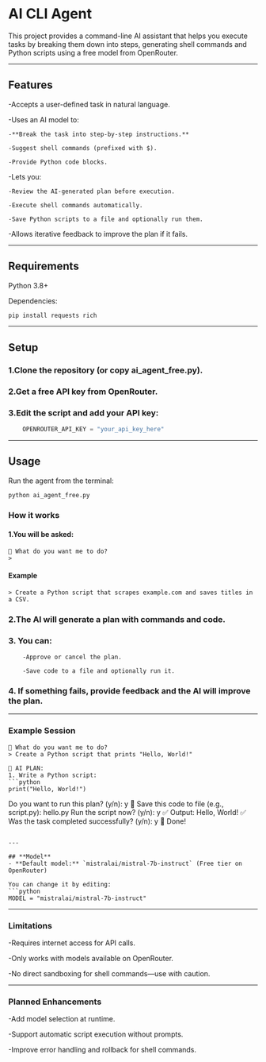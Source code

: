 # AI CLI Agent
This project provides a command-line AI assistant that helps you execute tasks by breaking them down into steps, generating shell commands and Python scripts using a free model from OpenRouter.

---

## Features
-Accepts a user-defined task in natural language.

-Uses an AI model to:

    -**Break the task into step-by-step instructions.**

    -Suggest shell commands (prefixed with $).

    -Provide Python code blocks.

-Lets you:

    -Review the AI-generated plan before execution.

    -Execute shell commands automatically.

    -Save Python scripts to a file and optionally run them.

-Allows iterative feedback to improve the plan if it fails.

---

## Requirements
Python 3.8+

Dependencies:
``` bash
pip install requests rich
```
---

## Setup
### 1.Clone the repository (or copy ai_agent_free.py).

### 2.Get a free API key from OpenRouter.

### 3.Edit the script and add your API key:
``` python
    OPENROUTER_API_KEY = "your_api_key_here"
```

---

## Usage
Run the agent from the terminal:
``` bash 
python ai_agent_free.py
```

### How it works

#### 1.You will be asked:
```
🎯 What do you want me to do?
> 

```
#### Example
```
> Create a Python script that scrapes example.com and saves titles in a CSV.

```
### 2.The AI will generate a plan with commands and code.

### 3. You can:

        -Approve or cancel the plan.

        -Save code to a file and optionally run it.

### 4. If something fails, provide feedback and the AI will improve the plan.

---

### Example Session
```
🎯 What do you want me to do?
> Create a Python script that prints "Hello, World!"

🤖 AI PLAN:
1. Write a Python script:
```python
print("Hello, World!")
```

Do you want to run this plan? (y/n): y
📁 Save this code to file (e.g., script.py): hello.py
Run the script now? (y/n): y
✅ Output:
Hello, World!
✅ Was the task completed successfully? (y/n): y
🎉 Done!
```

---

## **Model**
- **Default model:** `mistralai/mistral-7b-instruct` (Free tier on OpenRouter)

You can change it by editing:
```python
MODEL = "mistralai/mistral-7b-instruct"
```

---

### Limitations
-Requires internet access for API calls.

-Only works with models available on OpenRouter.

-No direct sandboxing for shell commands—use with caution.

---

### Planned Enhancements
-Add model selection at runtime.

-Support automatic script execution without prompts.

-Improve error handling and rollback for shell commands.


